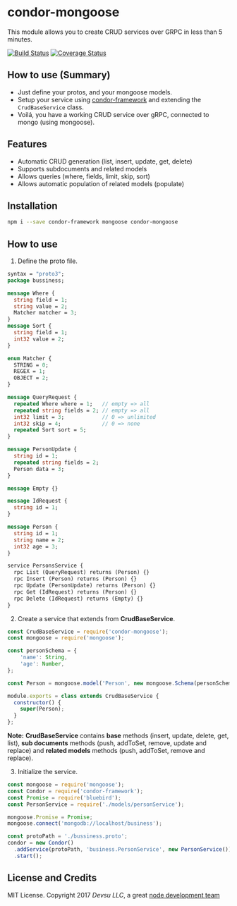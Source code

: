 # condor-mongoose
This module allows you to create CRUD services over GRPC in less than 5 minutes.

[![Build Status](https://travis-ci.org/devsu/condor-mongoose.svg?branch=master)](https://travis-ci.org/devsu/condor-mongoose)
[![Coverage Status](https://coveralls.io/repos/github/devsu/condor-mongoose/badge.svg?branch=master)](https://coveralls.io/github/devsu/condor-mongoose?branch=master)

## How to use (Summary)

- Just define your protos, and your mongoose models.
- Setup your service using [condor-framework](https://github.com/devsu/condor-framework) and extending the `CrudBaseService` class.
- Voilá, you have a working CRUD service over gRPC, connected to mongo (using mongoose).

## Features

- Automatic CRUD generation (list, insert, update, get, delete)
- Supports subdocuments and related models
- Allows queries (where, fields, limit, skip, sort)
- Allows automatic population of related models (populate)

## Installation
```bash
npm i --save condor-framework mongoose condor-mongoose
```

## How to use
1. Define the proto file.

```proto
syntax = "proto3";
package bussiness;

message Where {
  string field = 1;
  string value = 2;
  Matcher matcher = 3;
}
message Sort {
  string field = 1;
  int32 value = 2;
}

enum Matcher {
  STRING = 0;
  REGEX = 1;
  OBJECT = 2;
}

message QueryRequest {
  repeated Where where = 1;   // empty => all
  repeated string fields = 2; // empty => all
  int32 limit = 3;            // 0 => unlimited
  int32 skip = 4;             // 0 => none
  repeated Sort sort = 5;
}

message PersonUpdate {
  string id = 1;
  repeated string fields = 2;
  Person data = 3;
}

message Empty {}

message IdRequest {
  string id = 1;
}

message Person {
  string id = 1;
  string name = 2;
  int32 age = 3;
}

service PersonsService {
  rpc List (QueryRequest) returns (Person) {}
  rpc Insert (Person) returns (Person) {}
  rpc Update (PersonUpdate) returns (Person) {}
  rpc Get (IdRequest) returns (Person) {}
  rpc Delete (IdRequest) returns (Empty) {}
}
```
2. Create a service that extends from **CrudBaseService**.
 
```js
const CrudBaseService = require('condor-mongoose');
const mongoose = require('mongoose');

const personSchema = {
    'name': String,
    'age': Number,
};

const Person = mongoose.model('Person', new mongoose.Schema(personSchema));

module.exports = class extends CrudBaseService {
  constructor() {
    super(Person);
  }
};
```
**Note:** **CrudBaseService** contains **base** methods (insert, update, delete, get, list), 
**sub documents** methods (push, addToSet, remove, update and replace) and **related models** 
methods (push, addToSet, remove and replace).

3. Initialize the service.
```js
const mongoose = require('mongoose');
const Condor = require('condor-framework');
const Promise = require('bluebird');
const PersonService = require('./models/personService');

mongoose.Promise = Promise;
mongoose.connect('mongodb://localhost/business');

const protoPath = './bussiness.proto';
condor = new Condor()
  .addService(protoPath, 'business.PersonService', new PersonService())
  .start();
```

## License and Credits

MIT License. Copyright 2017 *Devsu LLC*, a great [node development team](https://devsu.com)
